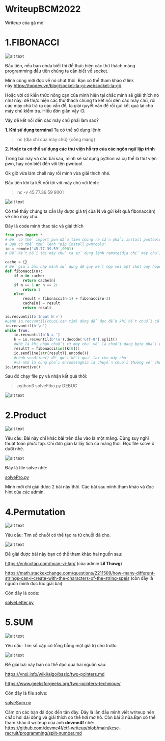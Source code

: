 # WriteupBCM2022
Writeup của gà mờ
# 1.FIBONACCI
![alt text](https://github.com/northern-cyber/WriteupBCM2022/blob/main/Fibonacci.png)

Đầu tiên, nếu bạn chưa biết thì để thực hiện các thử thách mảng programming đầu tiên chúng ta cần biết về socket. 

Mình cũng mới đọc về nó chút thôi.
Bạn có thể tham khảo ở link này:https://topdev.vn/blog/socket-la-gi-websocket-la-gi/ 


Hoặc với có kiến thức nông cạn của mình hiện tại chắc mình sẽ giải thích nó như này: để thực hiện các thử thách chúng ta kết nối đến các máy chủ, rồi các máy chủ
trả ra các vấn đề, ta giải quyết vấn đề rồi gửi kết quả lại cho máy chủ kiểm tra. Hiểu đơn giản vậy :D.

Vậy để kết nối đến các máy chủ phải làm sao?

__1. Khi sử dụng terminal__
Ta có thể sử dụng lệnh:
>nc {địa chỉ của máy chủ} {cổng mạng} 

__2. Hoặc ta có thể sử dụng các thư viện hỗ trợ của các ngôn ngữ lập trình__

Trong bài này và các bài sau, mình sẽ sử dụng python và cụ thể là thư viện pwn, hay còn biết đến với tên pwntool

Ok giờ vừa làm chall này rồi mình vừa giải thích nhé.

Đầu tiên khi ta kết nối tới với máy chủ với lênh:
>nc -v 45.77.39.59 9001

![alt text](https://github.com/northern-cyber/WriteupBCM2022/blob/main/terminal.png)

Có thể thấy chúng ta cần lấy được giá trị của N và gửi kết quả fibonacci(n) về cho máy chủ.

Đây là code mình thao tác và giải thích

```python
from pwn import *
# Để có thể import pwn đầu tiên chúng ra cần phải install pwntools
# Bạn có thể thử lệnh "pip install pwntools"
io = remote('45.77.39.59',9001)
# Để kết nối tới máy chủ ta sử dụng lệnh remote(địa chỉ máy chủ, cổng kết nối )

cache = {}
# Để giải bài này mình sử dụng đệ quy kết hợp với một chút quy hoạch động
def fibonacci(n):
    if n in cache:
        return cache[n]
    if n == 1 or n == 2:
        return 1
    else:
        result = fibonacci(n-1) + fibonacci(n-2)
        cache[n] = result
        return result

io.recvuntil(b'Input N =')
#Lệnh io.recvuntil(chuoi can tim) dùng để đọc đến khi hết chuỗi cần tìm
io.recvuntil(b'\n')
while True:
    io.recvuntil(b'N = ')
    k = io.recvuntil(b'\n').decode('utf-8').split()
    #Nhớ là khi nhận chuỗi từ máy chủ về là chuỗi dạng byte phải decode('utf-8') để về chuỗi thường nhé 
    resultT = fibonacci(int(k[0]))
    io.sendline(str(resultT).encode())
    #Lệnh sendline() để gửi kết quả lại cho máy chủ
    #và nhớ là cũng phải encode(nghĩa là chuyển chuỗi thường về chuỗi byte )rồi gửi lại cho máy chủ
io.interactive()
```
Sau đó chạy file py và nhận kết quả thôi:
>python3 solveFibo.py DEBUG

![alt text](https://github.com/northern-cyber/WriteupBCM2022/blob/main/fiboResult.png)

# 2.Product

![alt text](https://github.com/northern-cyber/WriteupBCM2022/blob/main/Product.png)

Yêu cầu: Bài này chỉ khác bài trên đầu vào là một mảng. Đừng suy nghĩ thuật toán phức tạp. Chỉ đơn giản là lấy tích cả mảng thôi. Đọc file solve ở dưới nhé.

![alt text](https://github.com/northern-cyber/WriteupBCM2022/blob/main/productTer.png)

Đây là file solve nhé:

[solvePro.py](https://github.com/northern-cyber/WriteupBCM2022/blob/main/solvePro.py)

Mình mới chỉ giải được 2 bài này thôi. Các bài sau mình tham khảo và đọc hint của các admin.

# 4.Permutation

![alt text](https://github.com/northern-cyber/WriteupBCM2022/blob/main/Permutation.png)

Yêu cầu: Tìm số chuỗi có thể tạo ra từ chuỗi đã cho.

![alt text](https://github.com/northern-cyber/WriteupBCM2022/blob/main/PermutationTer.png)

Để giải được bài này bạn có thể tham khảo hai nguồn sau:

https://vnhoctap.com/hoan-vi-lap/ (của admin __Lil Thawg__)

https://math.stackexchange.com/questions/2211509/how-many-different-strings-can-i-create-with-the-characters-of-the-string-speis (còn đây là nguồn mình đọc lúc giải bài)

Còn đây là code:

[solveLetter.py](https://github.com/northern-cyber/WriteupBCM2022/blob/main/SolveLetter.py)


# 5.SUM

![alt text](https://github.com/northern-cyber/WriteupBCM2022/blob/main/Sum.png)

Yêu cầu: Tìm số cặp có tổng bằng một giá trị cho trước.

![alt text](https://github.com/northern-cyber/WriteupBCM2022/blob/main/SumTer.png)

Để giải bài này bạn có thể đọc qua hai nguồn sau:

https://vnoi.info/wiki/algo/basic/two-pointers.md

https://www.geeksforgeeks.org/two-pointers-technique/

Còn đây là file solve:

[solveSum.py](https://github.com/northern-cyber/WriteupBCM2022/blob/main/SolveSum.py)

Cảm ơn các bạn đã đọc đến tận đây. Đây là lần đầu mình viết writeup nên chắc hơi dài dòng và giải thích có thể hơi mơ hồ.
Còn bài 3 nữa.Bạn có thể tham khảo ở writeup của anh __devme4f__ nhé:
https://github.com/devme4f/ctf-writeup/blob/main/kcsc-recruit/programming/split-number.md


